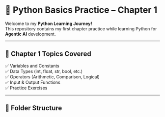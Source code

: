 # 🐍 Python Basics Practice – Chapter 1

Welcome to my **Python Learning Journey!**  
This repository contains my first chapter practice while learning Python for **Agentic AI** development.

---

## 📘 Chapter 1 Topics Covered
✅ Variables and Constants  
✅ Data Types (int, float, str, bool, etc.)  
✅ Operators (Arithmetic, Comparison, Logical)  
✅ Input & Output Functions  
✅ Practice Exercises  

---

## 📁 Folder Structure
